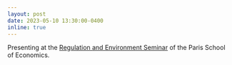```yaml
---
layout: post
date: 2023-05-10 13:30:00-0400
inline: true
---
```


Presenting at the <a href='https://www.parisschoolofeconomics.eu/en/research/academic-activity/seminars/regulation-and-environment-seminar/'>Regulation and Environment Seminar</a> of the Paris School of Economics.


